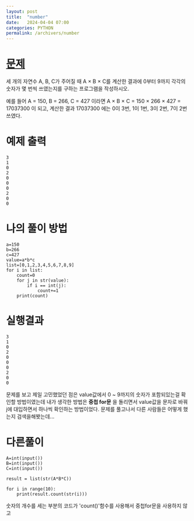 ```yaml
---
layout: post
title:  "number"
date:   2024-04-04 07:00
categories: PYTHON
permalink: /archivers/number
---
```

[문제]:https://www.acmicpc.net/problem/2577
# [문제]
세 개의 자연수 A, B, C가 주어질 때 A × B × C를 계산한 결과에 0부터 9까지 각각의 숫자가 몇 번씩 쓰였는지를 구하는 프로그램을 작성하시오.

예를 들어 A = 150, B = 266, C = 427 이라면 A × B × C = 150 × 266 × 427 = 17037300 이 되고, 계산한 결과 17037300 에는 0이 3번, 1이 1번, 3이 2번, 7이 2번 쓰였다.

# 예제 출력

```ptchon
3
1
0
2
0
0
0
2
0
0
```
# 나의 풀이 방법

```ptchon
a=150
b=266
c=427
value=a*b*c
list=[0,1,2,3,4,5,6,7,8,9]
for i in list:
    count=0
    for j in str(value):
        if i == int(j):
            count+=1
    print(count)
```
# 실행결과
```
3
1
0
2
0
0
0
2
0
0
```
문제를 보고 제일 고민했었던 점은 value값에서 0 ~ 9까지의 숫자가 포함되있는걸 확인할 방법이였는데
내가 생각한 방법은 __중첩 for문__ 을 돌리면서 value값을 문자로 바꿔 j에 대입하면서 하나씩 확인하는 방법이었다.
문제를 풀고나서 다른 사람들은 어떻게 했는지 검색을해봣는데...
# 다른풀이 
```
A=int(input())
B=int(input())
C=int(input())

result = list(str(A*B*C))

for i in range(10):
    print(result.count(str(i)))
```
숫자의 개수를 세는 부분의 코드가 'count()'함수를 사용해서 중첩for문을 사용하지 않고


